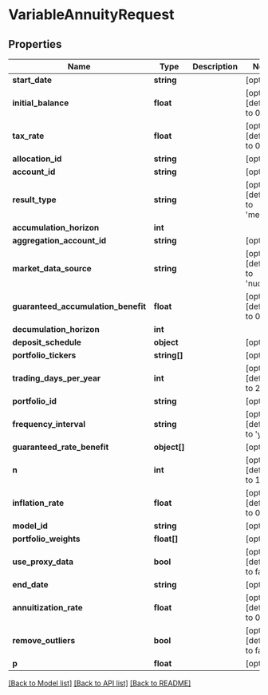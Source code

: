 # VariableAnnuityRequest

## Properties
Name | Type | Description | Notes
------------ | ------------- | ------------- | -------------
**start_date** | **string** |  | [optional] 
**initial_balance** | **float** |  | [optional] [default to 0.0]
**tax_rate** | **float** |  | [optional] [default to 0.0]
**allocation_id** | **string** |  | [optional] 
**account_id** | **string** |  | [optional] 
**result_type** | **string** |  | [optional] [default to 'median']
**accumulation_horizon** | **int** |  | 
**aggregation_account_id** | **string** |  | [optional] 
**market_data_source** | **string** |  | [optional] [default to 'nucleus']
**guaranteed_accumulation_benefit** | **float** |  | [optional] [default to 0.0]
**decumulation_horizon** | **int** |  | 
**deposit_schedule** | **object** |  | [optional] 
**portfolio_tickers** | **string[]** |  | [optional] 
**trading_days_per_year** | **int** |  | [optional] [default to 252]
**portfolio_id** | **string** |  | [optional] 
**frequency_interval** | **string** |  | [optional] [default to 'year']
**guaranteed_rate_benefit** | **object[]** |  | [optional] 
**n** | **int** |  | [optional] [default to 1000]
**inflation_rate** | **float** |  | [optional] [default to 0.0]
**model_id** | **string** |  | [optional] 
**portfolio_weights** | **float[]** |  | [optional] 
**use_proxy_data** | **bool** |  | [optional] [default to false]
**end_date** | **string** |  | [optional] 
**annuitization_rate** | **float** |  | [optional] [default to 0.0]
**remove_outliers** | **bool** |  | [optional] [default to false]
**p** | **float** |  | [optional] 

[[Back to Model list]](../README.md#documentation-for-models) [[Back to API list]](../README.md#documentation-for-api-endpoints) [[Back to README]](../README.md)


